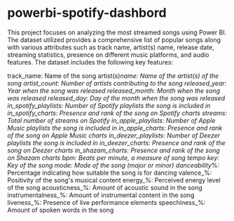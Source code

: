 # powerbi-spotify-dashbord
This project focuses on analyzing the most streamed songs using Power BI. The dataset utilized provides a comprehensive list of popular songs along with various attributes such as track name, artist(s) name, release date, streaming statistics, presence on different music platforms, and audio features. 
The dataset includes the following key features: 

track_name: Name of the song 
artist(s)_name: Name of the artist(s) of the song 
artist_count: Number of artists contributing to the song 
released_year: Year when the song was released 
released_month: Month when the song was released 
released_day: Day of the month when the song was released 
in_spotify_playlists: Number of Spotify playlists the song is included in 
in_spotify_charts: Presence and rank of the song on Spotify charts 
streams: Total number of streams on Spotify 
in_apple_playlists: Number of Apple Music playlists the song is included in 
in_apple_charts: Presence and rank of the song on Apple Music charts 
in_deezer_playlists: Number of Deezer playlists the song is included in 
in_deezer_charts: Presence and rank of the song on Deezer charts 
in_shazam_charts: Presence and rank of the song on Shazam charts 
bpm: Beats per minute, a measure of song tempo 
key: Key of the song 
mode: Mode of the song (major or minor) 
danceability_%: Percentage indicating how suitable the song is for dancing 
valence_%: Positivity of the song's musical content 
energy_%: Perceived energy level of the song 
acousticness_%: Amount of acoustic sound in the song 
instrumentalness_%: Amount of instrumental content in the song 
liveness_%: Presence of live performance elements 
speechiness_%: Amount of spoken words in the song

